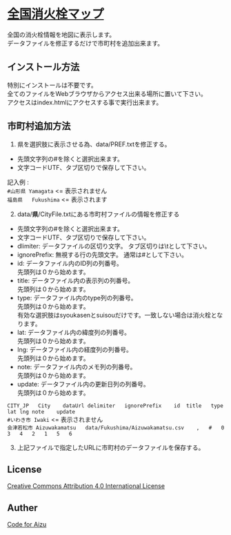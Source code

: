 [全国消火栓マップ](http://openpublic.sakura.ne.jp/hydrantmap/js/index.html)
=====================

全国の消火栓情報を地図に表示します。  
データファイルを修正するだけで市町村を追加出来ます。

インストール方法
--------
特別にインストールは不要です。  
 全てのファイルをWebブラウザからアクセス出来る場所に置いて下さい。  
アクセスはindex.htmlにアクセスする事で実行出来ます。

市町村追加方法
--------
1.  県を選択肢に表示させる為、data/PREF.txtを修正する。  
 * 先頭文字列の#を除くと選択出来ます。  
 * 文字コードUTF、タブ区切りで保存して下さい。  

 記入例 :  
  `#山形県	Yamagata`  <= 表示されません  
 `福島県	Fukushima` <= 表示されます  


2. data/**県**/CityFile.txtにある市町村ファイルの情報を修正する  
 * 先頭文字列の#を除くと選択出来ます。  
 * 文字コードUTF、タブ区切りで保存して下さい。  
 * dlimiter: データファイルの区切り文字。 タブ区切りは\tとして下さい。
 * ignorePrefix: 無視する行の先頭文字。 通常は#として下さい。
 * id: データファイル内のID列の列番号。  
 先頭列は０から始めます。
 * title: データファイル内の表示列の列番号。  
 先頭列は０から始めます。
 * type: データファイル内のtype列の列番号。  
 先頭列は０から始めます。  
 有効な選択肢はsyoukasenとsuisouだけです。一致しない場合は消火栓となります。
 * lat: データファイル内の緯度列の列番号。  
 先頭列は０から始めます。 
 * lng: データファイル内の経度列の列番号。  
 先頭列は０から始めます。 
 * note: データファイル内のメモ列の列番号。  
 先頭列は０から始めます。 
 * update: データファイル内の更新日列の列番号。  
 先頭列は０から始めます。 

 `CITY_JP	City	dataUrl	delimiter	ignorePrefix	id	title	type	lat	lng	note	update`  
 `#いわき市	Iwaki`   <= 表示されません  
 `会津若松市	Aizuwakamatsu	data/Fukushima/Aizuwakamatsu.csv	,	#	0	3	4	2	1	5	6`

3. 上記ファイルで指定したURLに市町村のデータファイルを保存する。

License
--------
[Creative Commons Attribution 4.0 International License](http://creativecommons.org/licenses/by/4.0/)

Auther
--------
[Code for Aizu](http://aizu.io/)
